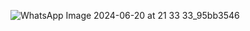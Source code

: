 ![WhatsApp Image 2024-06-20 at 21 33 33_95bb3546](https://github.com/user-attachments/assets/eda6bd93-f131-4c17-bae3-4c2d95d91bd5)
